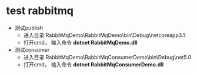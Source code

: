 # test rabbitmq

- 测试publish
  - 进入目录 RabbitMqDemo\RabbitMqDemo\bin\Debug\netcoreapp3.1
  - 打开cmd， 输入命令 **dotnet RabbitMqDemo.dll**
- 测试consumer
  - 进入目录 RabbitMqDemo\RabbitMqConsumerDemo\bin\Debug\net5.0
  - 打开cmd， 输入命令 **dotnet RabbitMqConsumerDemo.dll**